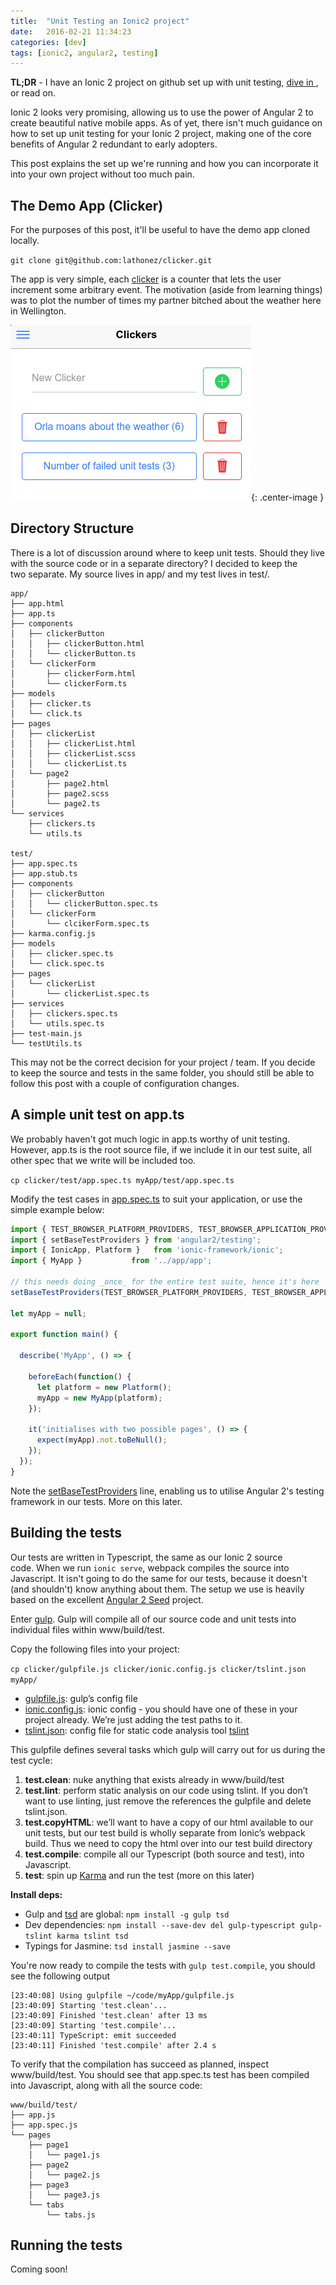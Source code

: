 ```yaml
---
title:  "Unit Testing an Ionic2 project"
date:   2016-02-21 11:34:23
categories: [dev]
tags: [ionic2, angular2, testing]
---
```


**TL;DR** - I have an Ionic 2 project on github set up with unit testing, [dive in ][clicker-repo], or read on.

Ionic 2 looks very promising, allowing us to use the power of Angular 2 to create beautiful native mobile apps. As of yet, there isn't much guidance on how to set up unit testing for your Ionic 2 project, making one of the core benefits of Angular 2 redundant to early adopters.

This post explains the set up we're running and how you can incorporate it into your own project without too much pain.

The Demo App (Clicker)
----------------------

For the purposes of this post, it'll be useful to have the demo app cloned locally.

`git clone git@github.com:lathonez/clicker.git`

The app is very simple, each [clicker][analog-clicker-img] is a counter that lets the user increment some arbitrary event. The motivation (aside from learning things) was to plot the number of times my partner bitched about the weather here in Wellington.

![alt text](/images/ionic2_unit_testing/clicker_screenshot.png "Clicker App"){: .center-image }

Directory Structure
--------------------

There is a lot of discussion around where to keep unit tests. Should they live with the source code or in a separate directory? I decided to keep the two separate. My source lives in app/ and my test lives in test/.


```
app/
├── app.html
├── app.ts
├── components
│   ├── clickerButton
│   │   ├── clickerButton.html
│   │   └── clickerButton.ts
│   └── clickerForm
│       ├── clickerForm.html
│       └── clickerForm.ts
├── models
│   ├── clicker.ts
│   └── click.ts
├── pages
│   ├── clickerList
│   │   ├── clickerList.html
│   │   ├── clickerList.scss
│   │   └── clickerList.ts
│   └── page2
│       ├── page2.html
│       ├── page2.scss
│       └── page2.ts
└── services
    ├── clickers.ts
    └── utils.ts

test/
├── app.spec.ts
├── app.stub.ts
├── components
│   ├── clickerButton
│   │   └── clickerButton.spec.ts
│   └── clickerForm
│       └── clcikerForm.spec.ts
├── karma.config.js
├── models
│   ├── clicker.spec.ts
│   └── click.spec.ts
├── pages
│   └── clickerList
│       └── clickerList.spec.ts
├── services
│   ├── clickers.spec.ts
│   └── utils.spec.ts
├── test-main.js
└── testUtils.ts
```

This may not be the correct decision for your project / team. If you decide to keep the source and tests in the same folder, you should still be able to follow this post with a couple of configuration changes.

A simple unit test on app.ts
----------------------------

We probably haven't got much logic in app.ts worthy of unit testing. However, app.ts is the root source file, if we include it in our test suite, all other spec that we write will be included too.

`cp clicker/test/app.spec.ts myApp/test/app.spec.ts`

Modify the test cases in [app.spec.ts][app.spec.ts] to suit your application, or use the simple example below:

```javascript
import { TEST_BROWSER_PLATFORM_PROVIDERS, TEST_BROWSER_APPLICATION_PROVIDERS} from 'angular2/platform/testing/browser';
import { setBaseTestProviders } from 'angular2/testing';
import { IonicApp, Platform }   from 'ionic-framework/ionic';
import { MyApp }           from '../app/app';

// this needs doing _once_ for the entire test suite, hence it's here
setBaseTestProviders(TEST_BROWSER_PLATFORM_PROVIDERS, TEST_BROWSER_APPLICATION_PROVIDERS);

let myApp = null;

export function main() {

  describe('MyApp', () => {

    beforeEach(function() {
      let platform = new Platform();
      myApp = new MyApp(platform);
    });

    it('initialises with two possible pages', () => {
      expect(myApp).not.toBeNull();
    });
  });
}
```

Note the [setBaseTestProviders][sbtp-docs] line, enabling us to utilise Angular 2's testing framework in our tests. More on this later.

Building the tests
-------------------

Our tests are written in Typescript, the same as our Ionic 2 source code. When we run `ionic serve`, webpack compiles the source into Javascript. It isn't going to do the same for our tests, because it doesn't (and shouldn't) know anything about them. The setup we use is heavily based on the excellent [Angular 2 Seed][angular2-seed-repo] project.

Enter [gulp][gulp-home]. Gulp will compile all of our source code and unit tests into individual files within www/build/test.

Copy the following files into your project:

`cp clicker/gulpfile.js clicker/ionic.config.js clicker/tslint.json myApp/`

* [gulpfile.js][gulpfile.js]: gulp’s config file
* [ionic.config.js][ionic.config.js]: ionic config - you should have one of these in your project already. We’re just adding the test paths to it.
* [tslint.json][tslint.json]: config file for static code analysis tool [tslint][tslint-home]

This gulpfile defines several tasks which gulp will carry out for us during the test cycle:

1. **test.clean**: nuke anything that exists already in www/build/test
2. **test.lint**: perform static analysis on our code using tslint. If you don’t want to use linting, just remove the references the gulpfile and delete tslint.json.
3. **test.copyHTML**: we’ll want to have a copy of our html available to our unit tests, but our test build is wholly separate from Ionic’s webpack build. Thus we need to copy the html over into our test build directory
4. **test.compile**: compile all our Typescript (both source and test), into Javascript.
5. **test**: spin up [Karma][karma-home] and run the test (more on this later)

**Install deps:**

* Gulp and [tsd][tsd-home] are global: `npm install -g gulp tsd`
* Dev dependencies: `npm install --save-dev del gulp-typescript gulp-tslint karma tslint tsd`
* Typings for Jasmine: `tsd install jasmine --save`

You're now ready to compile the tests with `gulp test.compile`, you should see the following output

```
[23:40:08] Using gulpfile ~/code/myApp/gulpfile.js
[23:40:09] Starting 'test.clean'...
[23:40:09] Finished 'test.clean' after 13 ms
[23:40:09] Starting 'test.compile'...
[23:40:11] TypeScript: emit succeeded
[23:40:11] Finished 'test.compile' after 2.4 s
```

To verify that the compilation has succeed as planned, inspect www/build/test. You should see that app.spec.ts test has been compiled into Javascript, along with all the source code:


```
www/build/test/
├── app.js
├── app.spec.js
└── pages
    ├── page1
    │   └── page1.js
    ├── page2
    │   └── page2.js
    ├── page3
    │   └── page3.js
    └── tabs
        └── tabs.js
```

Running the tests
------------------

Coming soon!

[analog-clicker-img]: http://thumbs.dreamstime.com/thumblarge_304/1219960995H0ZkZw.jpg
[angular2-seed-repo]: https://github.com/mgechev/angular2-seed
[app.spec.ts]:        https://github.com/lathonez/clicker/blob/master/test/app.spec.ts
[clicker-repo]:       http://github.com/lathonez/clicker
[gulp-home]:          http://gulpjs.com/
[gulpfile.js]:        https://github.com/lathonez/clicker/blob/master/gulpfile.js
[ionic.config.js]:    https://github.com/lathonez/clicker/blob/master/ionic.config.js
[karma-home]:         https://karma-runner.github.io/0.13/index.html
[sbtp-docs]:          https://angular.io/docs/js/latest/api/testing/setBaseTestProviders-function.html
[tsd-home]:           https://www.npmjs.com/package/tsd
[tslint-home]:        https://www.npmjs.com/package/tslint
[tslint.json]:        https://github.com/lathonez/clicker/blob/master/tslint.json